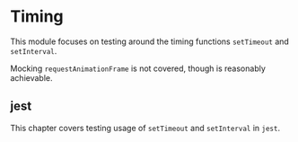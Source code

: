 # Timing

This module focuses on testing around the timing functions `setTimeout` and `setInterval`.

Mocking `requestAnimationFrame` is not covered, though is reasonably achievable.

## jest

This chapter covers testing usage of `setTimeout` and `setInterval` in `jest`.
